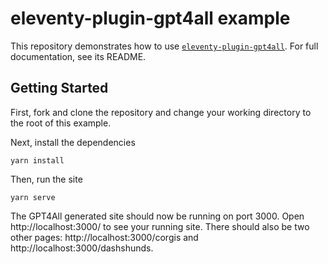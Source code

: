 # eleventy-plugin-gpt4all example

This repository demonstrates how to use [`eleventy-plugin-gpt4all`](https://npmjs.com/package/eleventy-plugin-gpt4all). For full documentation, see its README.

## Getting Started

First, fork and clone the repository and change your working directory to the root of this example.

Next, install the dependencies

```shell
yarn install
```

Then, run the site

```shell
yarn serve
```

The GPT4All generated site should now be running on port 3000. Open http://localhost:3000/ to see your running site. There should also be two other pages: http://localhost:3000/corgis and http://localhost:3000/dashshunds.
